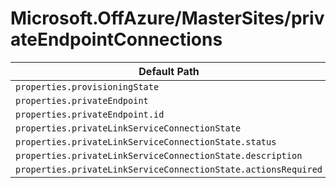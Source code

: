 # Microsoft.OffAzure/MasterSites/privateEndpointConnections

| Default Path | Alias |
|---|---|
| `properties.provisioningState` | `Microsoft.OffAzure/masterSites/privateEndpointConnections/provisioningState` |
| `properties.privateEndpoint` | `Microsoft.OffAzure/masterSites/privateEndpointConnections/privateEndpoint` |
| `properties.privateEndpoint.id` | `Microsoft.OffAzure/masterSites/privateEndpointConnections/privateEndpoint.id` |
| `properties.privateLinkServiceConnectionState` | `Microsoft.OffAzure/masterSites/privateEndpointConnections/privateLinkServiceConnectionState` |
| `properties.privateLinkServiceConnectionState.status` | `Microsoft.OffAzure/masterSites/privateEndpointConnections/privateLinkServiceConnectionState.status` |
| `properties.privateLinkServiceConnectionState.description` | `Microsoft.OffAzure/masterSites/privateEndpointConnections/privateLinkServiceConnectionState.description` |
| `properties.privateLinkServiceConnectionState.actionsRequired` | `Microsoft.OffAzure/masterSites/privateEndpointConnections/privateLinkServiceConnectionState.actionsRequired` |

